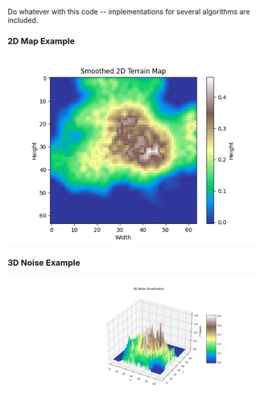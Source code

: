 Do whatever with this code -- implementations for several algorithms are included.

### 2D Map Example
![2D Map](https://github.com/j-w-s/terrain-synthesis-and-drainage/blob/main/2d-map.png)

### 3D Noise Example  
![3D Noise](https://github.com/j-w-s/terrain-synthesis-and-drainage/blob/main/3d-noise.png)

